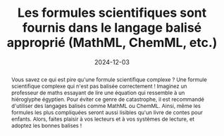 ---
title: "Les formules scientifiques sont fournis dans le langage balisé approprié  (MathML, ChemML, etc.) "
abstract: "Vous savez ce qui est pire qu'une formule scientifique complexe&nbsp;? Une formule scientifique complexe qui n'est pas balisée correctement&nbsp;! Imaginez un professeur de maths essayant de lire une équation qui ressemble à un hiéroglyphe égyptien. Pour éviter ce genre de catastrophe, il est recommandé d'utiliser des langages balisés comme MathML ou ChemML. Ainsi, même les formules les plus compliquées seront aussi lisibles qu'un livre de contes pour enfants. Alors, faites plaisir à vos lecteurs et à vos systèmes de lecture, et adoptez les bonnes balises&nbsp;!"
categories: 
    - "contenus"
agrege: O0000-E081
opquast: 'N/A'
indiceebook: '81'
description: "Règle n° 081"
before: "080"
weight: "081"
after: "082"
actif: '1'
layout: rules
date: 2024-12-03
tags: 
    - "Accessibilité"
    - "Interopérabilité"
    - "Utilisabilité"
    - "Lisibilité"
objectif: 
    - "Assurer l'accessibilité des formules scientifiques&nbsp;: Pour garantir que les formules scientifiques sont lisibles et compréhensibles par tous les utilisateurs."
    - "Utiliser des langages balisés standardisés&nbsp;: Pour garantir la compatibilité et l'interopérabilité des formules scientifiques."
Meo: 
    - "Les formules scientifiques doivent être balisées en MathML ou ChemML"
Controle: 
    - "Vérifier que toutes les formules scientifiques sont balisées en MathML ou ChemML"
epubcheck: false
ace: false
humancheck: true
ReadiumGoToolkit: 
Source: 
    - "SNE"
Referentiel: 
    - "[Web Content Accessibility Guidelines (WCAG)](https://www.w3.org/WAI/standards-guidelines/wcag/)"
steps: 
    - "Projet éditorial"
    - "Production numérique"
---